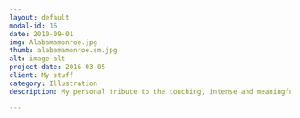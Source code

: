```yaml
---
layout: default
modal-id: 16
date: 2010-09-01
img: Alabamamonroe.jpg
thumb: alabamamonroe.sm.jpg
alt: image-alt
project-date: 2016-03-05
client: My stuff
category: Illustration
description: My personal tribute to the touching, intense and meaningful movie "The Broken Circle Breakdown". Watercolour and ink on paper.

---
```

